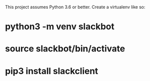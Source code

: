 This project assumes Python 3.6 or better.  Create a virtualenv like so:

# python3 -m venv slackbot
# source slackbot/bin/activate
# pip3 install slackclient
